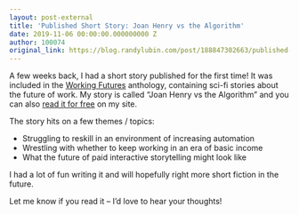 ```yaml
---
layout: post-external
title: 'Published Short Story: Joan Henry vs the Algorithm'
date: 2019-11-06 00:00:00.000000000 Z
author: 100074
original_link: https://blog.randylubin.com/post/188847302663/published-short-story-joan-henry-vs-the-algorithm
---
```


A few weeks back, I had a short story published for the first time! It was included in the [Working Futures](https://workingfutur.es/) anthology, containing sci-fi stories about the future of work. My story is called “Joan Henry vs the Algorithm” and you can also [read it for free](https://randylubin.com/fiction/joan-henry-vs-the-algorithm.html) on my site.

The story hits on a few themes / topics:

- Struggling to reskill in an environment of increasing automation
- Wrestling with whether to keep working in an era of basic income
- What the future of paid interactive storytelling might look like

I had a lot of fun writing it and will hopefully right more short fiction in the future.

Let me know if you read it – I’d love to hear your thoughts!

